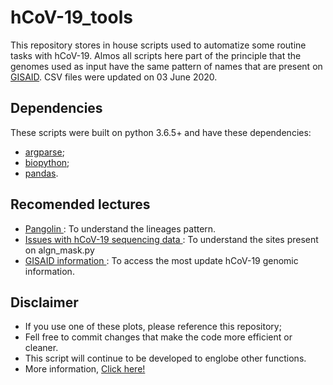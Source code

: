# hCoV-19_tools

This repository stores in house scripts used to automatize some routine tasks with hCoV-19. Almos all scripts here part of the principle that the genomes used as input have the same pattern of names that are present on [GISAID](https://www.gisaid.org/). CSV files were updated on 03 June 2020.

## Dependencies

These scripts were built on python 3.6.5+ and have these dependencies:

- [argparse](https://docs.python.org/3/library/argparse.html);
- [biopython](https://biopython.org/);
- [pandas](https://pandas.pydata.org/).

## Recomended lectures
- [Pangolin ](https://github.com/cov-lineages/pangolin): To understand the lineages pattern.
- [Issues with hCoV-19 sequencing data ](https://virological.org/t/issues-with-sars-cov-2-sequencing-data/473): To understand the sites present on algn_mask.py
- [GISAID information ](https://www.gisaid.org/): To access the most update hCoV-19 genomic information.

## Disclaimer
- If you use one of these plots, please reference this repository;
- Fell free to commit changes that make the code more efficient or cleaner.
- This script will continue to be developed to englobe other functions.
- More information, [Click here!](https://dezordi.github.io/)